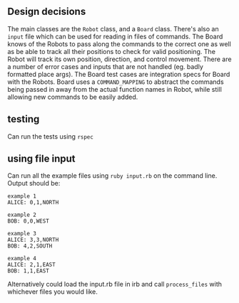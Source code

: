 ## Design decisions

The main classes are the `Robot` class, and a `Board` class. There's also an `input` file which can be used for reading in files of commands.
The Board knows of the Robots to pass along the commands to the correct one as well as be able to track all their positions to check for valid positioning.
The Robot will track its own position, direction, and control movement.
There are a number of error cases and inputs that are not handled (eg. badly formatted place args).
The Board test cases are integration specs for Board with the Robots.
Board uses a `COMMAND_MAPPING` to abstract the commands being passed in away from the actual function names in Robot, while still allowing new commands to be easily added.

## testing

Can run the tests using `rspec`

## using file input

Can run all the example files using `ruby input.rb` on the command line.
Output should be:

```
example 1
ALICE: 0,1,NORTH

example 2
BOB: 0,0,WEST

example 3
ALICE: 3,3,NORTH
BOB: 4,2,SOUTH

example 4
ALICE: 2,1,EAST
BOB: 1,1,EAST
```

Alternatively could load the input.rb file in irb and call `process_files` with whichever files you would like.
